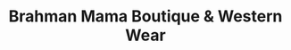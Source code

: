 ---
title: "Brahman Mama Boutique & Western Wear"
url: /moody/brahman-mama-boutique-and-western-wear/
shop: clothes
---